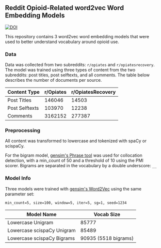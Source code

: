 ## Reddit Opioid-Related word2vec Word Embedding Models

[![DOI](https://zenodo.org/badge/DOI/10.5281/zenodo.4323343.svg)](https://doi.org/10.5281/zenodo.4323343)

This repository contains 3 word2vec word embedding models that were used to better understand vocabulary around opioid use. 

### Data

Data was collected from two subreddits: `r/opiates` and `r/opiatesrecovery`. The model was trained using three types of content from the two subreddits: post titles, post selftexts, and all comments. The table below describes the number of documents per source.

| Content Type   | r/Opiates | r/OpiatesRecovery |
| -------------- | --------- | ----------------- |
| Post Titles    | 146046    | 14503             |
| Post Selftexts | 103970    | 12238             |
| Comments       | 3162152   | 277387            |

### Preprocessing

All content was transformed to lowercase and tokenized with spaCy or scispaCy.

For the bigram model, [gensim's Phrase tool](https://radimrehurek.com/gensim_3.8.3/models/phrases.html) was used for collocation detection, with a min_count of 50 and a threshold of 10 using the PMI scorer. Bigrams are separated in the vocabulary by a double underscore: `__`

### Model Info

Three models were trained with [gensim's Word2Vec](https://radimrehurek.com/gensim_3.8.3/models/word2vec.html) using the same parameter set:

```min_count=5, size=100, window=5, iter=5, sg=1, seed=1234```

| Model Name                 | Vocab Size           |
| -------------------------- | -------------------- |
| Lowercase Unigram          | 85777                |
| Lowercase scispaCy Unigram | 85489                |
| Lowercase scispaCy Bigrams | 90935 (5518 bigrams) |
